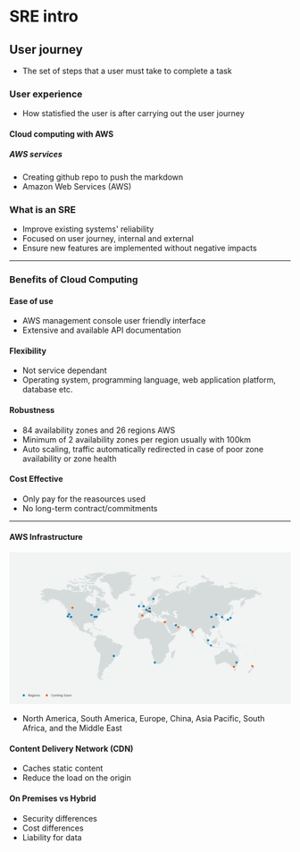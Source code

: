 # SRE intro
## User journey
- The set of steps that a user must take to complete a task
### User experience
- How statisfied the user is after carrying out the user journey
#### Cloud computing with AWS
##### AWS services  
- Creating github repo to push the markdown
- Amazon Web Services (AWS)
### What is an SRE

- Improve existing systems' reliability 
- Focused on user journey, internal and external
- Ensure new features are implemented without negative impacts
---
### Benefits of Cloud Computing

#### Ease of use 
- AWS management console user friendly interface
- Extensive and available API documentation
#### Flexibility
- Not service dependant 
- Operating system, programming language, web application platform, database etc.  
#### Robustness 
- 84 availability zones and 26 regions AWS
- Minimum of 2 availability zones per region usually with 100km
- Auto scaling, traffic automatically redirected in case of poor zone availability or zone health
#### Cost Effective
- Only pay for the reasources used
- No long-term contract/commitments

---

#### AWS Infrastructure
![AWS-regions](AWS-regions.png)
- North America, South America, Europe, China, Asia Pacific, South Africa, and the Middle East

#### Content Delivery Network (CDN)
- Caches static content
- Reduce the load on the origin 

#### On Premises vs Hybrid
- Security differences 
- Cost differences
- Liability for data

